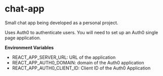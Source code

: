 # chat-app
Small chat app being developed as a personal project.

Uses Auth0 to authenticate users. You will need to set up an Auth0 single page application.

**Environment Variables**

  * REACT_APP_SERVER_URL: URL of the application
  * REACT_APP_AUTH0_DOMAIN: domain of the Auth0 application
  * REACT_APP_AUTH0_CLIENT_ID: Client ID of the Auth0 Application


